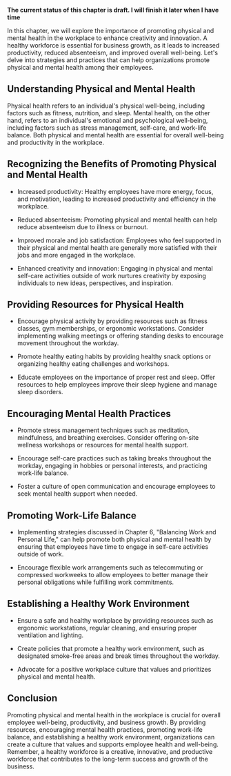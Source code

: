 **The current status of this chapter is draft. I will finish it later when I have time**

In this chapter, we will explore the importance of promoting physical and mental health in the workplace to enhance creativity and innovation. A healthy workforce is essential for business growth, as it leads to increased productivity, reduced absenteeism, and improved overall well-being. Let's delve into strategies and practices that can help organizations promote physical and mental health among their employees.

**Understanding Physical and Mental Health**
--------------------------------------------

Physical health refers to an individual's physical well-being, including factors such as fitness, nutrition, and sleep. Mental health, on the other hand, refers to an individual's emotional and psychological well-being, including factors such as stress management, self-care, and work-life balance. Both physical and mental health are essential for overall well-being and productivity in the workplace.

**Recognizing the Benefits of Promoting Physical and Mental Health**
--------------------------------------------------------------------

* Increased productivity: Healthy employees have more energy, focus, and motivation, leading to increased productivity and efficiency in the workplace.

* Reduced absenteeism: Promoting physical and mental health can help reduce absenteeism due to illness or burnout.

* Improved morale and job satisfaction: Employees who feel supported in their physical and mental health are generally more satisfied with their jobs and more engaged in the workplace.

* Enhanced creativity and innovation: Engaging in physical and mental self-care activities outside of work nurtures creativity by exposing individuals to new ideas, perspectives, and inspiration.

**Providing Resources for Physical Health**
-------------------------------------------

* Encourage physical activity by providing resources such as fitness classes, gym memberships, or ergonomic workstations. Consider implementing walking meetings or offering standing desks to encourage movement throughout the workday.

* Promote healthy eating habits by providing healthy snack options or organizing healthy eating challenges and workshops.

* Educate employees on the importance of proper rest and sleep. Offer resources to help employees improve their sleep hygiene and manage sleep disorders.

**Encouraging Mental Health Practices**
---------------------------------------

* Promote stress management techniques such as meditation, mindfulness, and breathing exercises. Consider offering on-site wellness workshops or resources for mental health support.

* Encourage self-care practices such as taking breaks throughout the workday, engaging in hobbies or personal interests, and practicing work-life balance.

* Foster a culture of open communication and encourage employees to seek mental health support when needed.

**Promoting Work-Life Balance**
-------------------------------

* Implementing strategies discussed in Chapter 6, "Balancing Work and Personal Life," can help promote both physical and mental health by ensuring that employees have time to engage in self-care activities outside of work.

* Encourage flexible work arrangements such as telecommuting or compressed workweeks to allow employees to better manage their personal obligations while fulfilling work commitments.

**Establishing a Healthy Work Environment**
-------------------------------------------

* Ensure a safe and healthy workplace by providing resources such as ergonomic workstations, regular cleaning, and ensuring proper ventilation and lighting.

* Create policies that promote a healthy work environment, such as designated smoke-free areas and break times throughout the workday.

* Advocate for a positive workplace culture that values and prioritizes physical and mental health.

**Conclusion**
--------------

Promoting physical and mental health in the workplace is crucial for overall employee well-being, productivity, and business growth. By providing resources, encouraging mental health practices, promoting work-life balance, and establishing a healthy work environment, organizations can create a culture that values and supports employee health and well-being. Remember, a healthy workforce is a creative, innovative, and productive workforce that contributes to the long-term success and growth of the business.
